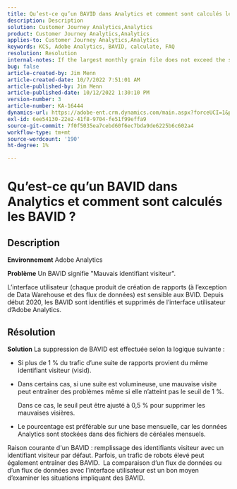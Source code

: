 ```yaml
---
title: Qu’est-ce qu’un BAVID dans Analytics et comment sont calculés les BAVID ?
description: Description
solution: Customer Journey Analytics,Analytics
product: Customer Journey Analytics,Analytics
applies-to: Customer Journey Analytics,Analytics
keywords: KCS, Adobe Analytics, BAVID, calculate, FAQ
resolution: Resolution
internal-notes: If the largest monthly grain file does not exceed the size threshold (250MB default), we do not examine the suite for bad visids.
bug: false
article-created-by: Jim Menn
article-created-date: 10/7/2022 7:51:01 AM
article-published-by: Jim Menn
article-published-date: 10/12/2022 1:30:10 PM
version-number: 3
article-number: KA-16444
dynamics-url: https://adobe-ent.crm.dynamics.com/main.aspx?forceUCI=1&pagetype=entityrecord&etn=knowledgearticle&id=83dccec7-1446-ed11-bba1-000d3a3064b8
exl-id: 6ee54130-22e2-41f8-9704-fe51f99effa9
source-git-commit: 7f0f5035ea7cebd60f6ec7bda9de6225b6c602a4
workflow-type: tm+mt
source-wordcount: '190'
ht-degree: 1%

---
```


# Qu’est-ce qu’un BAVID dans Analytics et comment sont calculés les BAVID ?

## Description


<b>Environnement</b>
Adobe Analytics

<b>Problème</b>
Un BAVID signifie &quot;Mauvais identifiant visiteur&quot;.

L’interface utilisateur (chaque produit de création de rapports (à l’exception de Data Warehouse et des flux de données) est sensible aux BVID.
Depuis début 2020, les BAVID sont identifiés et supprimés de l’interface utilisateur d’Adobe Analytics.






## Résolution


<b>Solution</b>
La suppression de BAVID est effectuée selon la logique suivante :

- Si plus de 1 % du trafic d’une suite de rapports provient du même identifiant visiteur (visid).
- Dans certains cas, si une suite est volumineuse, une mauvaise visite peut entraîner des problèmes même si elle n’atteint pas le seuil de 1 %.

   Dans ce cas, le seuil peut être ajusté à 0,5 % pour supprimer les mauvaises visières.
- Le pourcentage est préférable sur une base mensuelle, car les données Analytics sont stockées dans des fichiers de céréales mensuels.


Raison courante d&#39;un BAVID : remplissage des identifiants visiteur avec un identifiant visiteur par défaut. Parfois, un trafic de robots élevé peut également entraîner des BAVID. 
La comparaison d’un flux de données ou d’un flux de données avec l’interface utilisateur est un bon moyen d’examiner les situations impliquant des BAVID.
